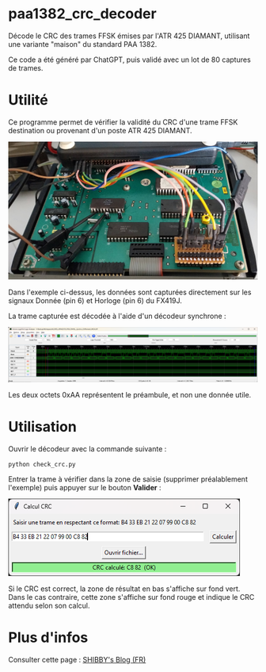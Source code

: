 # paa1382_crc_decoder
Décode le CRC des trames FFSK émises par l'ATR 425 DIAMANT, utilisant une variante "maison" du standard PAA 1382.

Ce code a été généré par ChatGPT, puis validé avec un lot de 80 captures de trames.

# Utilité
Ce programme permet de vérifier la validité du CRC d'une trame FFSK  destination ou provenant d'un poste ATR 425 DIAMANT.

![Picture of the ATR 425 DIAMANT logic board with logic analyzer probes attached to it](https://github.com/DevSHIBBY/paa1382_crc_decoder/blob/main/doc/probes_on_board.jpg)

Dans l'exemple ci-dessus, les données sont capturées directement sur les signaux Donnée (pin 6) et Horloge (pin 6) du FX419J.

La trame capturée est décodée à l'aide d'un décodeur synchrone :

![Logic analyzer captured data](https://github.com/DevSHIBBY/paa1382_crc_decoder/blob/main/doc/logic_analyzer_capture.png)

Les deux octets 0xAA représentent le préambule, et non une donnée utile.

# Utilisation

Ouvrir le décodeur avec la commande suivante :
```
python check_crc.py
```

Entrer la trame à vérifier dans la zone de saisie (supprimer préalablement l'exemple) puis appuyer sur  le bouton **Valider** : 

![Decoder screenshot](https://github.com/DevSHIBBY/paa1382_crc_decoder/blob/main/doc/decoder.png)

Si le CRC est correct, la zone de résultat en bas s'affiche sur fond vert. Dans le cas contraire, cette zone s'affiche sur fond rouge et indique le CRC attendu selon son calcul.

# Plus d'infos

Consulter cette page : [SHIBBY's Blog (FR)](https://blog.shibby.fr/2017/10/alcatel-atr42x-la-resurrection/)
